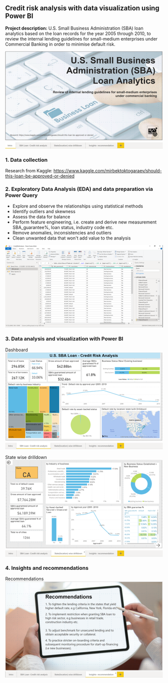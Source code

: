 ## Credit risk analysis with data visualization using Power BI

**Project description:** 
U.S. Small Business Administration (SBA) loan analytics based on the loan records for the year 2005 through 2010, to review the internal lending guidelines for small-medium enterprises under Commercial Banking in order to minimise default risk. 

<img src="images/intropowerbi.png?raw=true"/>

### 1. Data collection
Research from Kaggle: https://www.kaggle.com/mirbektoktogaraev/should-this-loan-be-approved-or-denied 

### 2. Exploratory Data Analysis (EDA) and data preparation via Power Query

- Explore and observe the relationships using statistical methods
- Identify outliers and skewness
- Assess the data for balance
- Perform feature engineering, i.e. create and derive new measurement SBA_guarantee%, loan status, industry code etc.
- Remove anomalies, inconsistencies and outliers
- Clean unwanted data that won't add value to the analysis

<img src="images/PQpowerbi.png?raw=true"/>

### 3. Data analysis and visualization with Power BI

Dashboard
<img src="images/powerbi.png?raw=true"/>

State wise drilldown
<img src="images/drilldownpowerbi.png?raw=true"/>

### 4. Insights and recommendations 

Recommendations
<img src="images/insightspowerbi.png?raw=true"/>

